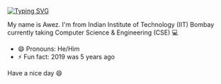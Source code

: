 <!-- ![](https://komarev.com/ghpvc/?username=awezmehtab&color=ff69b4)
# Hi there 👋, Welcome! -->


[![Typing SVG](https://readme-typing-svg.herokuapp.com?font=Fira+Code&size=30&pause=1000&center=true&width=1000&lines=Hi+there%2C+Welcome)](https://git.io/typing-svg)

My name is Awez. I'm from Indian Institute of Technology (IIT) Bombay currently taking Computer Science & Engineering (CSE) 💻

<!--
**awezmehtab/awezmehtab** is a ✨ _special_ ✨ repository because its `README.md` (this file) appears on your GitHub profile.

Here are some ideas to get you started:

- 🔭 I’m currently working on ...
- 🌱 I’m currently learning ...
- 👯 I’m looking to collaborate on ...
- 🤔 I’m looking for help with ...
- 💬 Ask me about ...
- 📫 How to reach me: ...
- 😄 Pronouns: ...
- ⚡ Fun fact: ...
-->

<!--
I have a decent amount of interest in coding. Currently I can use C++, Python, JavaScript, NodeJS, ExpressJS, Bash, LaTeX, HTML-CSS(only if you want to count). I am interested in mathematics, computer science and physics. I also enjoy competitive programming, quantum computation. Apart from academics, I like doing standup comedy 🎤
-->

<!-- [![GitHub Streak](https://streak-stats.demolab.com/?user=awezmehtab&theme=dark)](https://git.io/streak-stats) -->

- 😄 Pronouns: He/Him
- ⚡ Fun fact: 2019 was 5 years ago

Have a nice day 😄
